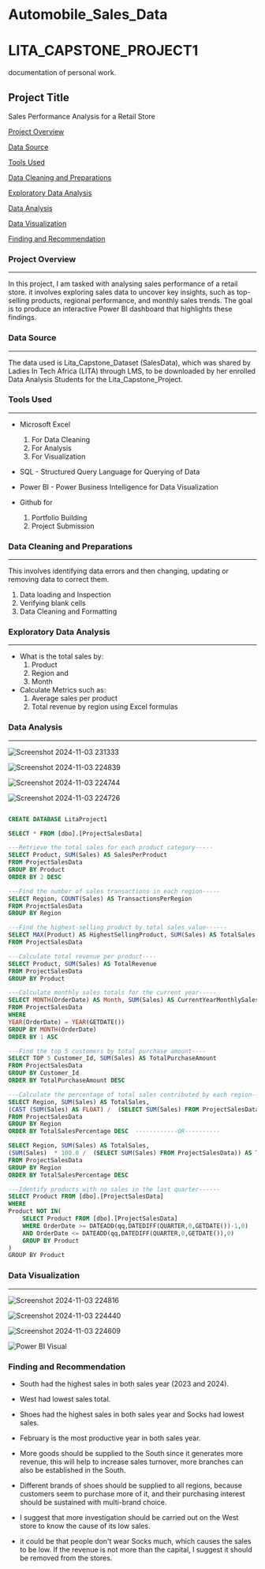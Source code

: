 # Automobile_Sales_Data

# LITA_CAPSTONE_PROJECT1
documentation of personal work.

## Project Title
Sales Performance Analysis for a Retail Store 
 
[Project Overview](#project-overview)

[Data Source](#data-source)

[Tools Used](#tools-used)

[Data Cleaning and Preparations](#data-cleaning-and-preparations)

[Exploratory Data Analysis](#exploratory-data-analysis)

[Data Analysis](#data-analysis)

[Data Visualization](#data-visualization)

[Finding and Recommendation](#finding-and-recommendation)




### Project Overview
---
In this project, I am tasked with analysing sales performance of a retail store. it involves exploring sales data to uncover key insights, such as top-selling products, regional performance, and monthly sales trends. The goal is to produce an interactive Power BI dashboard that highlights these findings. 

### Data Source
---
The data used is Lita_Capstone_Dataset (SalesData), which was shared by Ladies In Tech Africa (LITA) through LMS, to be downloaded by her enrolled Data Analysis Students for the Lita_Capstone_Project.

### Tools Used
---
- Microsoft Excel 
  1. For Data Cleaning
  2. For Analysis
  3. For Visualization
     
- SQL - Structured Query Language for Querying of Data

- Power BI - Power Business Intelligence for Data Visualization

- Github for
  1. Portfolio Building
  2. Project Submission 

### Data Cleaning and Preparations
---
This involves identifying data errors and then changing, updating or removing data to correct them.
1. Data loading and Inspection
2. Verifying blank cells
3. Data Cleaning and Formatting

### Exploratory Data Analysis
---
- What is the total sales by:
   1. Product
   2. Region and
   3. Month
- Calculate Metrics such as:
   1. Average sales per product
   2. Total revenue by region
      using Excel formulas

### Data Analysis
---

![Screenshot 2024-11-03 231333](https://github.com/user-attachments/assets/7969f572-3a5e-4919-b970-dad481c712cf)

![Screenshot 2024-11-03 224839](https://github.com/user-attachments/assets/ccebd50d-f171-4da4-948c-8fefb1697206)

![Screenshot 2024-11-03 224744](https://github.com/user-attachments/assets/3998b33f-53b0-4b12-aa97-30776da28bdf)

![Screenshot 2024-11-03 224726](https://github.com/user-attachments/assets/0f080013-7880-45b8-b95c-483ccde05889)


```SQL

CREATE DATABASE LitaProject1

SELECT * FROM [dbo].[ProjectSalesData]

---Retrieve the total sales for each product category-----
SELECT Product, SUM(Sales) AS SalesPerProduct
FROM ProjectSalesData 
GROUP BY Product
ORDER BY 2 DESC

---Find the number of sales transactions in each region-----
SELECT Region, COUNT(Sales) AS TransactionsPerRegion
FROM ProjectSalesData 
GROUP BY Region

---Find the highest-selling product by total sales value------
SELECT MAX(Product) AS HighestSellingProduct, SUM(Sales) AS TotalSales
FROM ProjectSalesData

---Calculate total revenue per product----
SELECT Product, SUM(Sales) AS TotalRevenue
FROM ProjectSalesData
GROUP BY Product

---Calculate monthly sales totals for the current year-----
SELECT MONTH(OrderDate) AS Month, SUM(Sales) AS CurrentYearMonthlySales
FROM ProjectSalesData 
WHERE
YEAR(OrderDate) = YEAR(GETDATE())
GROUP BY MONTH(OrderDate)
ORDER BY 1 ASC

---Find the top 5 customers by total purchase amount----
SELECT TOP 5 Customer_Id, SUM(Sales) AS TotalPurchaseAmount
FROM ProjectSalesData
GROUP BY Customer_Id
ORDER BY TotalPurchaseAmount DESC

---Calculate the percentage of total sales contributed by each region---
SELECT Region, SUM(Sales) AS TotalSales, 
(CAST (SUM(Sales) AS FLOAT) /  (SELECT SUM(Sales) FROM ProjectSalesData) * 100) AS TotalSalesPercentage
FROM ProjectSalesData
GROUP BY Region
ORDER BY TotalSalesPercentage DESC  ------------OR----------

SELECT Region, SUM(Sales) AS TotalSales, 
(SUM(Sales)  * 100.0 /  (SELECT SUM(Sales) FROM ProjectSalesData)) AS TotalSalesPercentage
FROM ProjectSalesData
GROUP BY Region
ORDER BY TotalSalesPercentage DESC

---Identify products with no sales in the last quarter------
SELECT Product FROM [dbo].[ProjectSalesData]
WHERE
Product NOT IN(
    SELECT Product FROM [dbo].[ProjectSalesData]
    WHERE OrderDate >= DATEADD(qq,DATEDIFF(QUARTER,0,GETDATE())-1,0)
    AND OrderDate <= DATEADD(qq,DATEDIFF(QUARTER,0,GETDATE()),0)
    GROUP BY Product
)
GROUP BY Product
```

### Data Visualization
---

![Screenshot 2024-11-03 224816](https://github.com/user-attachments/assets/22e80175-5561-46b2-94fd-228622b87214)

![Screenshot 2024-11-03 224440](https://github.com/user-attachments/assets/2679ebaf-7922-445d-b229-07420d1d0e21)

![Screenshot 2024-11-03 224609](https://github.com/user-attachments/assets/6b286016-9469-4ff9-b91f-7616275f3045)

![Power BI Visual](https://github.com/user-attachments/assets/2a424d7a-cac5-454c-8fe0-40e6f2578625)

### Finding and Recommendation
- South had the highest sales in both sales year (2023 and 2024).
- West had lowest sales total.
- Shoes had the highest sales in both sales year and Socks had lowest sales.
- February is the most productive year in both sales year.

- More goods should be supplied to the South since it generates more revenue, this will help to increase sales turnover, more branches can also be established in the South.
- Different brands of shoes should be supplied to all regions, because customers seem to purchase more of it, and their purchasing interest should be sustained with multi-brand choice.
- I suggest that more investigation should be carried out on the West store to know the cause of its low sales.
- it could be that people don't wear Socks much, which causes the sales to be low. If the revenue is not more than the capital, I suggest it should be removed from the stores.
